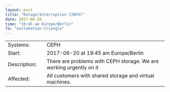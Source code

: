 ```yaml
---
layout: post
title: "Outage/Interruption [INFO]"
date: 2017-06-20
time: "19:45 am Europe/Berlin"
fa: "exclamation-triangle"
---
```


|                    |   |                                                                      |
|--------------------|---|----------------------------------------------------------------------|
| Systems:           |   | CEPH                                                                 |
| Start:             |   | 2017-06-20 at 19:45 am Europe/Berlin                                 |
| Description:       |   | There are problems with CEPH storage. We are working urgently on it  |
| Affected:          |   | All customers with shared storage and virtual machines.              |
